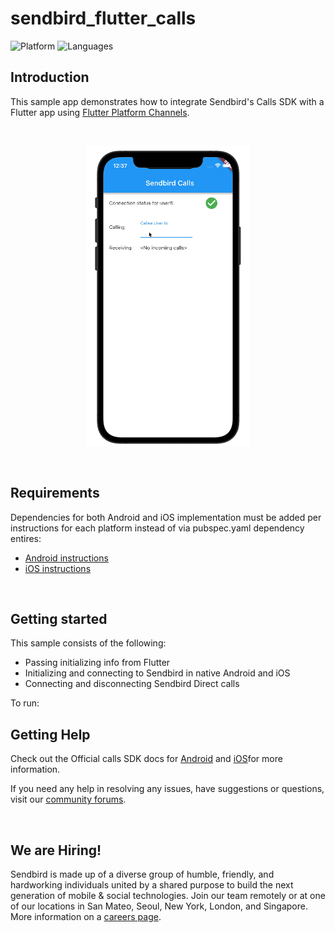 # sendbird_flutter_calls
![Platform](https://img.shields.io/badge/platform-Flutter-blue.svg)
![Languages](https://img.shields.io/badge/language-Dart-blue.svg)

## Introduction
This sample app demonstrates how to integrate Sendbird's Calls SDK with a Flutter app using [Flutter Platform Channels](https://flutter.dev/docs/development/platform-integration/platform-channels).

<br />

<p align="center">
<img src="repo_assets/flutter_calls_sample.gif">
</p>

<br />

## Requirements
Dependencies for both Android and iOS implementation must be added per instructions for each platform instead of via pubspec.yaml dependency entires:
- [Android instructions](https://sendbird.com/docs/calls/v1/android/getting-started/install-calls-sdk?&utm_source=github&utm_medium=referral&utm_campaign=repo&utm_content=sendbird-calls-flutter-sample)
- [iOS instructions](https://sendbird.com/docs/calls/v1/ios/getting-started/install-calls-sdk?&utm_source=github&utm_medium=referral&utm_campaign=repo&utm_content=sendbird-calls-flutter-sample)

<br />


## Getting started

This sample consists of the following:

* Passing initializing info from Flutter
* Initializing and connecting to Sendbird in native Android and iOS
* Connecting and disconnecting Sendbird Direct calls

To run:
<tbd>

## Getting Help
Check out the Official calls SDK docs for [Android](https://sendbird.com/docs/calls/v1/android/getting-started/about-calls-sdk?&utm_source=github&utm_medium=referral&utm_campaign=repo&utm_content=sendbird-calls-flutter-sample) and [iOS](https://sendbird.com/docs/uikit/v1/ios/guides/authentication?&utm_source=github&utm_medium=referral&utm_campaign=repo&utm_content=sendbird-calls-flutter-sample)for more information.

If you need any help in resolving any issues, have suggestions or questions, visit our [community forums](https://community.sendbird.com/c/sendbird-chat-uikit/34?&utm_source=github&utm_medium=referral&utm_campaign=repo&utm_content=sendbird-calls-flutter-sample).

<br />

## We are Hiring!
Sendbird is made up of a diverse group of humble, friendly, and hardworking individuals united by a shared purpose to build the next generation of mobile & social technologies. Join our team remotely or at one of our locations in San Mateo, Seoul, New York, London, and Singapore. More information on a [careers page](https://sendbird.com/careers?&utm_source=github&utm_medium=referral&utm_campaign=repo&utm_content=sendbird-uikit-swift-sample).